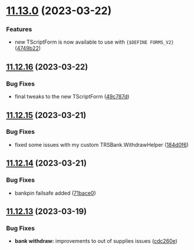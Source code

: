 # [11.13.0](https://github.com/Torwent/WaspLib/compare/v11.12.16...v11.13.0) (2023-03-22)


### Features

* new TScriptForm is now available to use with `{$DEFINE FORMS_V2}` ([4749b22](https://github.com/Torwent/WaspLib/commit/4749b2221dc1395abe5eb817bad5c2a2d60dc0e4))



## [11.12.16](https://github.com/Torwent/WaspLib/compare/v11.12.15...v11.12.16) (2023-03-22)


### Bug Fixes

* final tweaks to the new TScriptForm ([49c787d](https://github.com/Torwent/WaspLib/commit/49c787d471bd974a7b1233113dc23a95db8f3910))



## [11.12.15](https://github.com/Torwent/WaspLib/compare/v11.12.14...v11.12.15) (2023-03-21)


### Bug Fixes

* fixed some issues with my custom TRSBank.WithdrawHelper ([184d0f6](https://github.com/Torwent/WaspLib/commit/184d0f67bb5897a1b6062fcc171a873eaf1717de))



## [11.12.14](https://github.com/Torwent/WaspLib/compare/v11.12.13...v11.12.14) (2023-03-21)


### Bug Fixes

* bankpin failsafe added ([71bace0](https://github.com/Torwent/WaspLib/commit/71bace09fce7ecdb2b836cb4001cb2a86dd42361))



## [11.12.13](https://github.com/Torwent/WaspLib/compare/v11.12.12...v11.12.13) (2023-03-19)


### Bug Fixes

* **bank withdraw:** improvements to out of supplies issues ([cdc260e](https://github.com/Torwent/WaspLib/commit/cdc260e8f5ed6109e9c7be4449e9ce172ed30882))



